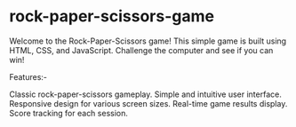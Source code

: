 # rock-paper-scissors-game

Welcome to the Rock-Paper-Scissors game! This simple game is built using HTML, CSS, and JavaScript. Challenge the computer and see if you can win!

Features:-

Classic rock-paper-scissors gameplay.
Simple and intuitive user interface.
Responsive design for various screen sizes.
Real-time game results display.
Score tracking for each session.
